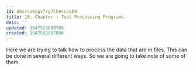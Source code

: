 ```yaml
---
id: 6bsrca6qgv7rg7lh94ecab9
title: 10. Chapter - Test Processing Programs
desc: ''
updated: 1647533698709
created: 1647532897806
---
```

Here we are trying to talk how to process the data that are in files. This can be done in several different ways. 
So we are going to take note of some of them.
